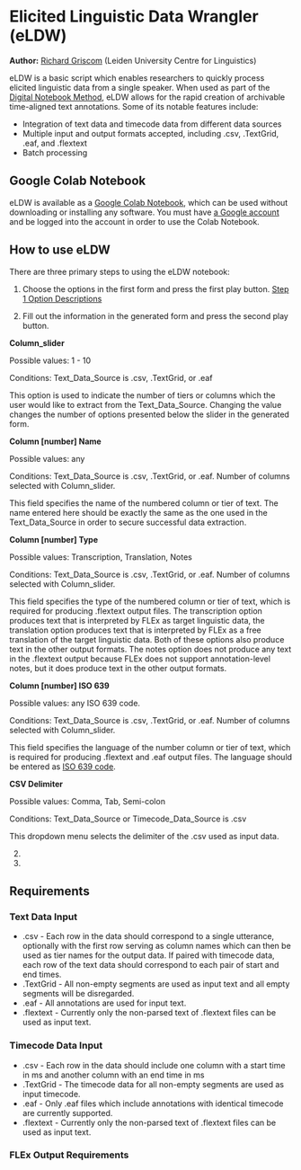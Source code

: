 # Elicited Linguistic Data Wrangler (eLDW)
**Author:** [Richard Griscom](https://rgris.com/) (Leiden University Centre for Linguistics)

eLDW is a basic script which enables researchers to quickly process elicited linguistic data from a single speaker. When used as part of the [Digital Notebook Method](https://github.com/rgriscom/Digital-Notebook-Method), eLDW allows for the rapid creation of archivable time-aligned text annotations. Some of its notable features include:
* Integration of text data and timecode data from different data sources
* Multiple input and output formats accepted, including .csv, .TextGrid, .eaf, and .flextext
* Batch processing

## Google Colab Notebook
eLDW is available as a [Google Colab Notebook](https://colab.research.google.com/drive/1k_mI4tPUCHVNq_m9_J62fcUVjcuHY7Qb?usp=sharing), which can be used without downloading or installing any software. You must have [a Google account](https://www.google.com/intl/en/account/about/) and be logged into the account in order to use the Colab Notebook. 


## How to use eLDW
There are three primary steps to using the eLDW notebook:

1.  Choose the options in the first form and press the first play button. [Step 1 Option Descriptions]()


2. Fill out the information in the generated form and press the second play button. 
  
  **Column_slider** 
  
  Possible values: 1 - 10
  
  Conditions: Text_Data_Source is .csv, .TextGrid, or .eaf
  
  This option is used to indicate the number of tiers or columns which the user would like to extract from the Text_Data_Source. Changing the value changes the number of options presented below the slider in the generated form. 
  
  **Column [number] Name**
  
  Possible values: any
  
  Conditions: Text_Data_Source is .csv, .TextGrid, or .eaf. Number of columns selected with Column_slider.
  
  This field specifies the name of the numbered column or tier of text. The name entered here should be exactly the same as the one used in the Text_Data_Source in order to secure successful data extraction.
  
  **Column [number] Type**
  
  Possible values: Transcription, Translation, Notes
  
  Conditions: Text_Data_Source is .csv, .TextGrid, or .eaf. Number of columns selected with Column_slider.
  
  This field specifies the type of the numbered column or tier of text, which is required for producing .flextext output files. The transcription option produces text that is interpreted by FLEx as target linguistic data, the translation option produces text that is interpreted by FLEx as a free translation of the target linguistic data. Both of these options also produce text in the other output formats. The notes option does not produce any text in the .flextext output because FLEx does not support annotation-level notes, but it does produce text in the other output formats.
  
  **Column [number] ISO 639**
  
  Possible values: any ISO 639 code.
  
  Conditions: Text_Data_Source is .csv, .TextGrid, or .eaf. Number of columns selected with Column_slider.
  
  This field specifies the language of the number column or tier of text, which is required for producing .flextext and .eaf output files. The language should be entered as [ISO 639 code](https://iso639-3.sil.org/code_tables/639/data).
  
  
  **CSV Delimiter**
  
  Possible values: Comma, Tab, Semi-colon
  
  Conditions: Text_Data_Source or Timecode_Data_Source is .csv
  
  This dropdown menu selects the delimiter of the .csv used as input data.
  
  
  
  
  
  
  
      
     
  

2.
3.
## Requirements
### Text Data Input
* .csv - Each row in the data should correspond to a single utterance, optionally with the first row serving as column names which can then be used as tier names for the output data. If paired with timecode data, each row of the text data should correspond to each pair of start and end times.
* .TextGrid - All non-empty segments are used as input text and all empty segments will be disregarded. 
* .eaf - All annotations are used for input text.
* .flextext - Currently only the non-parsed text of .flextext files can be used as input text.

### Timecode Data Input
* .csv - Each row in the data should include one column with a start time in ms and another column with an end time in ms
* .TextGrid - The timecode data for all non-empty segments are used as input timecode.
* .eaf - Only .eaf files which include annotations with identical timecode are currently supported.
* .flextext - Currently only the non-parsed text of .flextext files can be used as input text.

### FLEx Output Requirements





